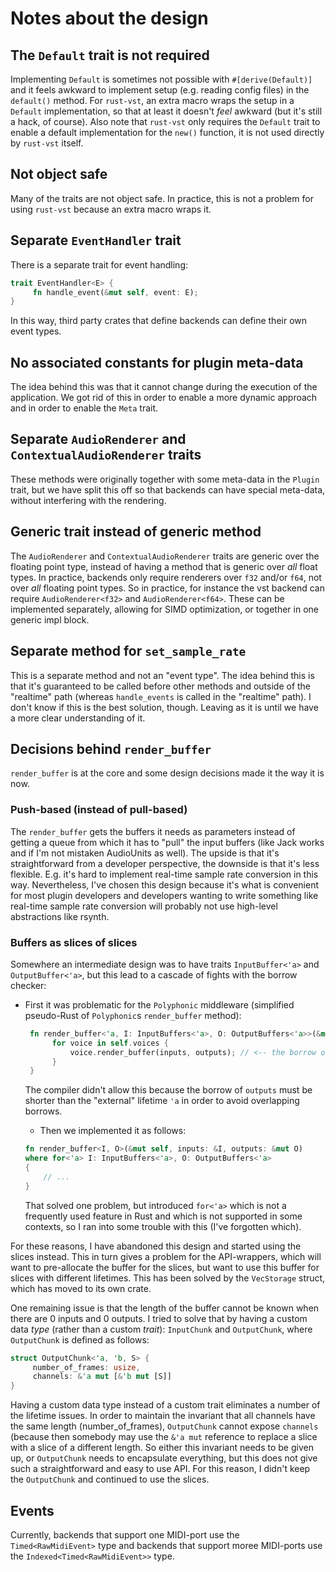 Notes about the design
======================

The `Default` trait is not required
-----------------------------------
Implementing `Default` is sometimes not possible with `#[derive(Default)]` and it feels
awkward to implement setup (e.g. reading config files) in the `default()` method.
For `rust-vst`, an extra macro wraps the setup in a `Default` implementation, so that at least it
doesn't _feel_ awkward (but it's still a hack, of course).
Also note that `rust-vst` only requires the `Default` trait to enable a default implementation
for the `new()` function, it is not used directly by `rust-vst` itself.

Not object safe
---------------
Many of the traits are not object safe. In practice, this is not a problem for using `rust-vst`
because an extra macro wraps it.

Separate `EventHandler` trait
-----------------------------
There is a separate trait for event handling:
```rust
trait EventHandler<E> {
     fn handle_event(&mut self, event: E);
}
```
In this way, third party crates that define backends can define their own event types.

No associated constants for plugin meta-data
--------------------------------------------
The idea behind this was that it cannot change during the execution of the application.
We got rid of this in order to enable a more dynamic approach and in order to enable the
`Meta` trait.

Separate `AudioRenderer` and `ContextualAudioRenderer` traits
-------------------------------------------------------------
These methods were originally together with some meta-data in the `Plugin` trait,
but we have split this off so that backends can have special meta-data, without
interfering with the rendering.

Generic trait instead of generic method
---------------------------------------
The `AudioRenderer` and `ContextualAudioRenderer` traits are generic over the floating
point type, instead of having a method that is generic over _all_ float types.
In practice, backends only require renderers over `f32` and/or `f64`, not over _all_ floating
point types. So in practice, for instance the vst backend can require
`AudioRenderer<f32>` and `AudioRenderer<f64>`. These can be implemented separately,
allowing for SIMD optimization, or together in one generic impl block.

Separate method for `set_sample_rate`
-------------------------------------
This is a separate method and not an "event type". The idea behind this is that it's guaranteed
to be called before other methods and outside of the "realtime" path (whereas
`handle_events` is called in the "realtime" path).
I don't know if this is the best solution, though. Leaving as it is until we have a more clear
understanding of it.

Decisions behind `render_buffer`
-------------------------------
`render_buffer` is at the core and some design decisions made it the way it is now.

### Push-based (instead of pull-based)
The `render_buffer` gets the buffers it needs as parameters instead of getting a queue from which
it has to "pull" the input buffers (like Jack works and if I'm not mistaken AudioUnits as well).
The upside is that it's straightforward from a developer perspective, the downside is that it's
less flexible. E.g. it's hard to implement real-time sample rate conversion in this way.
Nevertheless, I've chosen this design because it's what is convenient for most plugin developers
and developers wanting to write something like real-time sample rate conversion will probably
not use high-level abstractions like rsynth.

### Buffers as slices of slices
Somewhere an intermediate design was to have traits `InputBuffer<'a>` and `OutputBuffer<'a>`,
but this lead to a cascade of fights with the borrow checker:

* First it was problematic for the `Polyphonic` middleware (simplified pseudo-Rust of
 `Polyphonic`s `render_buffer` method):
    ```rust
     fn render_buffer<'a, I: InputBuffers<'a>, O: OutputBuffers<'a>>(&mut self, inputs: &I, outputs: &mut O) {
          for voice in self.voices {
              voice.render_buffer(inputs, outputs); // <-- the borrow of outputs needs to be shorter
          }
     }
     ```
     The compiler didn't allow this because the borrow of `outputs` must be shorter than the
     "external" lifetime `'a` in order to avoid overlapping borrows.
     
    * Then we implemented it as follows:
     ```rust
     fn render_buffer<I, O>(&mut self, inputs: &I, outputs: &mut O)
     where for<'a> I: InputBuffers<'a>, O: OutputBuffers<'a>
     {
         // ...
     }
     ```
     That solved one problem, but introduced `for<'a>` which is not a frequently used feature
     in Rust and which is not supported in some contexts, so I ran into some trouble with this
     (I've forgotten which).
     
For these reasons, I have abandoned this design and started using the slices instead.
This in turn gives a problem for the API-wrappers, which will want to pre-allocate the buffer
for the slices, but want to use this buffer for slices with different lifetimes.
This has been solved by the `VecStorage` struct, which has moved to its own crate.

One remaining issue is that the length of the buffer cannot be known when there are 0 inputs and
0 outputs.
I tried to solve that by having a custom data _type_ (rather than a custom _trait_): `InputChunk` and
`OutputChunk`, where `OutputChunk` is defined as follows:
```rust
struct OutputChunk<'a, 'b, S> {
     number_of_frames: usize,
     channels: &'a mut [&'b mut [S]]
}
```
Having a custom data type instead of a custom trait eliminates a number of the lifetime issues.
In order to maintain the invariant that all channels
have the same length (number_of_frames), `OutputChunk` cannot expose `channels` (because then somebody
may use the `&'a mut` reference to replace a slice with a slice of a different length.
So either this invariant needs to be given up, or `OutputChunk` needs to encapsulate everything,
but this does not give such a straightforward and easy to use API.
For this reason, I didn't keep the `OutputChunk` and continued to use the slices.

Events
------
Currently, backends that support one MIDI-port use the `Timed<RawMidiEvent>` type
and backends that support moree MIDI-ports use the `Indexed<Timed<RawMidiEvent>>` type.
